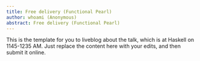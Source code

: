 ```yaml
---
title: Free delivery (Functional Pearl)
author: whoami (Anonymous)
abstract: Free delivery (Functional Pearl)
---
```


This is the template for you to liveblog about the talk,
which is at Haskell on 1145-1235 AM.  Just replace the content here
with your edits, and then submit it online.
